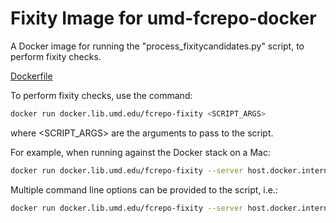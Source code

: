 # Fixity Image for umd-fcrepo-docker

A Docker image for running the "process_fixitycandidates.py" script, to
perform fixity checks.

[Dockerfile](Dockerfile)

To perform fixity checks, use the command:

```bash
docker run docker.lib.umd.edu/fcrepo-fixity <SCRIPT_ARGS>
```

where <SCRIPT_ARGS> are the arguments to pass to the script.

For example, when running against the Docker stack on a Mac:

```bash
docker run docker.lib.umd.edu/fcrepo-fixity --server host.docker.internal:61613
```

Multiple command line options can be provided to the script, i.e.:

```bash
docker run docker.lib.umd.edu/fcrepo-fixity --server host.docker.internal:61613 --age P6M
```
